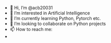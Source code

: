 - 👋 Hi, I’m @acb20031
- 👀 I’m interested in Artificial Intelligence
- 🌱 I’m currently learning Python, Pytorch etc.
- 💞️ I’m looking to collaborate on Python projects
- 📫 How to reach me:
- 

<!---
acb20031/acb20031 is a ✨ special ✨ repository because its `README.md` (this file) appears on your GitHub profile.
You can click the Preview link to take a look at your changes.
--->
